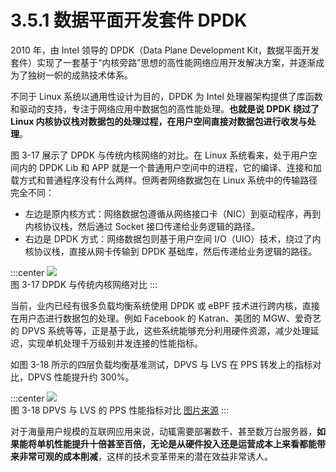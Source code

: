# 3.5.1 数据平面开发套件 DPDK

2010 年，由 Intel 领导的 DPDK（Data Plane Development Kit，数据平面开发套件）实现了一套基于“内核旁路”思想的高性能网络应用开发解决方案，并逐渐成为了独树一帜的成熟技术体系。

不同于 Linux 系统以通用性设计为目的，DPDK 为 Intel 处理器架构提供了库函数和驱动的支持，专注于网络应用中数据包的高性能处理。**也就是说 DPDK 绕过了 Linux 内核协议栈对数据包的处理过程，在用户空间直接对数据包进行收发与处理**。


图 3-17 展示了 DPDK 与传统内核网络的对比。在 Linux 系统看来，处于用户空间内的 DPDK Lib 和 APP 就是一个普通用户空间中的进程，它的编译、连接和加载方式和普通程序没有什么两样。但两者网络数据包在 Linux 系统中的传输路径完全不同：

- 左边是原内核方式：网络数据包遵循从网络接口卡（NIC）到驱动程序，再到内核协议栈，然后通过 Socket 接口传递给业务逻辑的路径。
- 右边是 DPDK 方式：网络数据包则基于用户空间 I/O（UIO）技术，绕过了内核协议栈，直接从网卡传输到 DPDK 基础库，然后传递给业务逻辑的路径。

:::center
  ![](../assets/dpdk.png)<br/>
 图 3-17 DPDK 与传统内核网络对比
:::

当前，业内已经有很多负载均衡系统使用 DPDK 或 eBPF 技术进行跨内核，直接在用户态进行数据包的处理。例如 Facebook 的 Katran、美团的 MGW、爱奇艺的 DPVS 系统等等，正是基于此，这些系统能够充分利用硬件资源，减少处理延迟，实现单机处理千万级别并发连接的性能指标。

如图 3-18 所示的四层负载均衡基准测试，DPVS 与 LVS 在 PPS 转发上的指标对比，DPVS 性能提升约 300%。

:::center
  ![](../assets/dpvs-performance.png)<br/>
 图 3-18 DPVS 与 LVS 的 PPS 性能指标对比 [图片来源](https://github.com/iqiyi/dpvs)
:::

对于海量用户规模的互联网应用来说，动辄需要部署数千、甚至数万台服务器，**如果能将单机性能提升十倍甚至百倍，无论是从硬件投入还是运营成本上来看都能带来非常可观的成本削减**，这样的技术变革带来的潜在效益非常诱人。